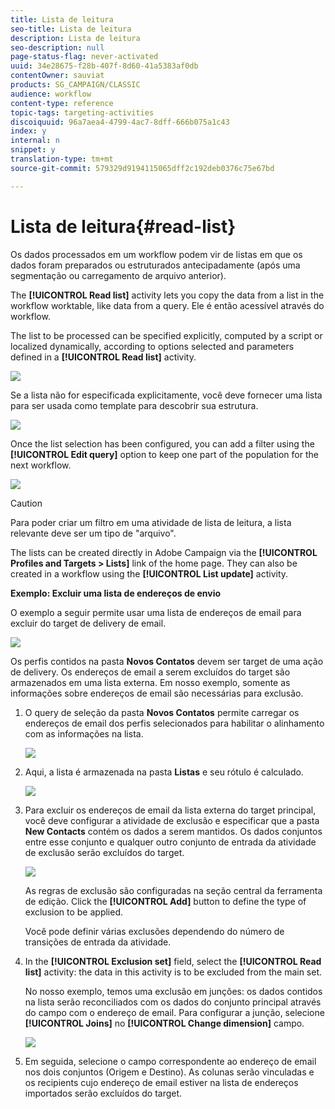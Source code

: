 ```yaml
---
title: Lista de leitura
seo-title: Lista de leitura
description: Lista de leitura
seo-description: null
page-status-flag: never-activated
uuid: 34e28675-f28b-407f-8d60-41a5383af0db
contentOwner: sauviat
products: SG_CAMPAIGN/CLASSIC
audience: workflow
content-type: reference
topic-tags: targeting-activities
discoiquuid: 96a7aea4-4799-4ac7-8dff-666b075a1c43
index: y
internal: n
snippet: y
translation-type: tm+mt
source-git-commit: 579329d9194115065dff2c192deb0376c75e67bd

---
```



# Lista de leitura{#read-list}

Os dados processados em um workflow podem vir de listas em que os dados foram preparados ou estruturados antecipadamente (após uma segmentação ou carregamento de arquivo anterior).

The **[!UICONTROL Read list]** activity lets you copy the data from a list in the workflow worktable, like data from a query. Ele é então acessível através do workflow.

The list to be processed can be specified explicitly, computed by a script or localized dynamically, according to options selected and parameters defined in a **[!UICONTROL Read list]** activity.

![](assets/list_edit_select_option_01.png)

Se a lista não for especificada explicitamente, você deve fornecer uma lista para ser usada como template para descobrir sua estrutura.

![](assets/s_advuser_list_template_select.png)

Once the list selection has been configured, you can add a filter using the **[!UICONTROL Edit query]** option to keep one part of the population for the next workflow.

![](assets/wf_readlist_1.png)

>[!CAUTION]
>
>Para poder criar um filtro em uma atividade de lista de leitura, a lista relevante deve ser um tipo de &quot;arquivo&quot;.

The lists can be created directly in Adobe Campaign via the **[!UICONTROL Profiles and Targets > Lists]** link of the home page. They can also be created in a workflow using the **[!UICONTROL List update]** activity.

**Exemplo: Excluir uma lista de endereços de envio**

O exemplo a seguir permite usar uma lista de endereços de email para excluir do target de delivery de email.

![](assets/s_advuser_list_read_sample_1.png)

Os perfis contidos na pasta **Novos Contatos** devem ser target de uma ação de delivery. Os endereços de email a serem excluídos do target são armazenados em uma lista externa. Em nosso exemplo, somente as informações sobre endereços de email são necessárias para exclusão.

1. O query de seleção da pasta **Novos Contatos** permite carregar os endereços de email dos perfis selecionados para habilitar o alinhamento com as informações na lista.

   ![](assets/s_advuser_list_read_sample_0.png)

1. Aqui, a lista é armazenada na pasta **Listas** e seu rótulo é calculado.

   ![](assets/s_advuser_list_read_sample_2.png)

1. Para excluir os endereços de email da lista externa do target principal, você deve configurar a atividade de exclusão e especificar que a pasta **New Contacts** contém os dados a serem mantidos. Os dados conjuntos entre esse conjunto e qualquer outro conjunto de entrada da atividade de exclusão serão excluídos do target.

   ![](assets/s_advuser_list_read_sample_3.png)

   As regras de exclusão são configuradas na seção central da ferramenta de edição. Click the **[!UICONTROL Add]** button to define the type of exclusion to be applied.

   Você pode definir várias exclusões dependendo do número de transições de entrada da atividade.

1. In the **[!UICONTROL Exclusion set]** field, select the **[!UICONTROL Read list]** activity: the data in this activity is to be excluded from the main set.

   No nosso exemplo, temos uma exclusão em junções: os dados contidos na lista serão reconciliados com os dados do conjunto principal através do campo com o endereço de email. Para configurar a junção, selecione **[!UICONTROL Joins]** no **[!UICONTROL Change dimension]** campo.

   ![](assets/s_advuser_list_read_sample_4.png)

1. Em seguida, selecione o campo correspondente ao endereço de email nos dois conjuntos (Origem e Destino). As colunas serão vinculadas e os recipients cujo endereço de email estiver na lista de endereços importados serão excluídos do target.

